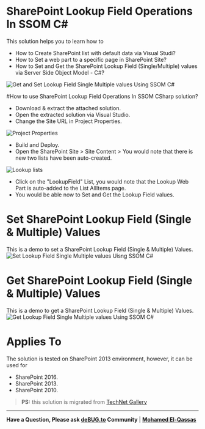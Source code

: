 # SharePoint Lookup Field Operations In SSOM C#
This solution helps you to learn how to

- How to Create SharePoint list with default data via Visual Studi?
- How to Set a web part to a specific page in SharePoint Site?
- How to Set and Get the SharePoint Lookup Field (Single/Multiple) values via Server Side Object Model - C#?

![Get and Set Lookup Field Single   Multiple values Using SSOM C#](https://user-images.githubusercontent.com/49816567/83959289-d7a02400-a883-11ea-8aa5-dc28524fea9e.gif)


#How to use SharePoint Lookup Field Operations In SSOM CSharp solution?
- Download & extract the attached solution.
- Open the extracted solution via Visual Studio.
- Change the Site URL in Project Properties.

![Project Properties](https://user-images.githubusercontent.com/49816567/83959395-239f9880-a885-11ea-942a-c448a3bcf8dd.png)

- Build and Deploy.
- Open the SharePoint Site > Site Content > You would note that there is new two lists have been auto-created.

![Lookup lists](https://user-images.githubusercontent.com/49816567/83959409-3914c280-a885-11ea-8531-a69230762599.png)

- Click on the "LookupField" List, you would note that the Lookup Web Part is auto-added to the List AllItems page.
- You would be able now to Set and Get the Lookup Field values.

# Set SharePoint Lookup Field (Single & Multiple) Values
This is a demo to set a SharePoint Lookup Field (Single & Multiple) Values.
![Set Lookup Field Single   Multiple values Uisng SSOM C#](https://user-images.githubusercontent.com/49816567/83959438-84c76c00-a885-11ea-93a9-d230aed3b0e1.gif)

# Get SharePoint Lookup Field (Single & Multiple) Values
This is a demo to get a SharePoint Lookup Field (Single & Multiple) Values.
![Get Lookup Field Single   Multiple values Using SSOM C#](https://user-images.githubusercontent.com/49816567/83959457-b4767400-a885-11ea-8323-569ad7ce02a6.gif)


# Applies To
The solution is tested on SharePoint 2013 environment, however, it can be used for

- SharePoint 2016.
- SharePoint 2013.
- SharePoint 2010.

> **PS:** this solution is migrated from [TechNet Gallery](https://gallery.technet.microsoft.com/SharePoint-Lookup-Field-95a29724)

-------------------

**Have a Question, Please ask [deBUG.to](https://deBUG.to) Community** | **[Mohamed El-Qassas](https://devoworx.com)**
